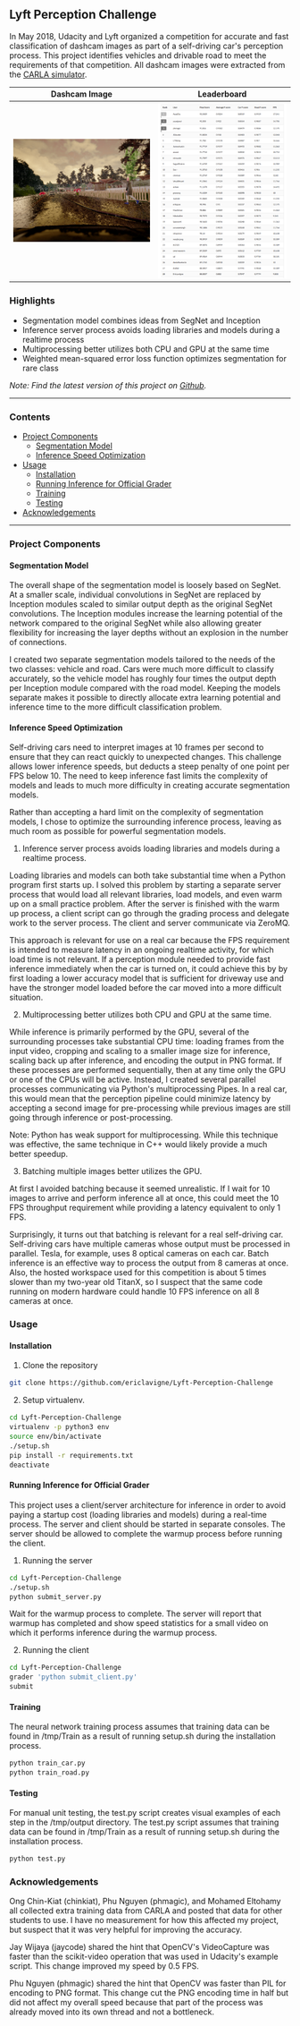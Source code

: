 ## Lyft Perception Challenge

In May 2018, Udacity and Lyft organized a competition for accurate and fast
classification of dashcam images as part of a self-driving car's perception process.
This project identifies vehicles and drivable road to meet the requirements of that
competition. All dashcam images were extracted from the
[CARLA simulator](http://carla.org/).

| Dashcam Image | Leaderboard |
|:-------------:|:-----------:|
| ![dashcam picture](https://github.com/ericlavigne/Lyft-Perception-Challenge/raw/master/images/923.png) | ![leaderboard](https://github.com/ericlavigne/Lyft-Perception-Challenge/raw/master/images/leaderboard.png) |


### Highlights

* Segmentation model combines ideas from SegNet and Inception
* Inference server process avoids loading libraries and models during a realtime process
* Multiprocessing better utilizes both CPU and GPU at the same time
* Weighted mean-squared error loss function optimizes segmentation for rare class

*Note: Find the latest version of this project on
[Github](https://github.com/ericlavigne/Lyft-Perception-Challenge).*

---

### Contents

* [Project Components](#project-components)
  * [Segmentation Model](#segmentation-model)
  * [Inference Speed Optimization](#inference-speed-optimization)
* [Usage](#usage)
  * [Installation](#installation)
  * [Running Inference for Official Grader](#running-inference-for-official-grader)
  * [Training](#training)
  * [Testing](#testing)
* [Acknowledgements](#acknowledgements)

---

### Project Components

#### Segmentation Model

The overall shape of the segmentation model is loosely based on SegNet. At a smaller
scale, individual convolutions in SegNet are replaced by Inception modules scaled to
similar output depth as the original SegNet convolutions. The Inception modules increase
the learning potential of the network compared to the original SegNet while also
allowing greater flexibility for increasing the layer depths without an explosion in the
number of connections.

I created two separate segmentation models tailored to the needs of the two classes:
vehicle and road. Cars were much more difficult to classify accurately, so the vehicle model
has roughly four times the output depth per Inception module compared with the road model.
Keeping the models separate makes it possible to directly allocate extra learning potential
and inference time to the more difficult classification problem.

#### Inference Speed Optimization

Self-driving cars need to interpret images at 10 frames per second to ensure that they
can react quickly to unexpected changes. This challenge allows lower inference speeds,
but deducts a steep penalty of one point per FPS below 10. The need to keep inference fast
limits the complexity of models and leads to much more difficulty in creating accurate
segmentation models.

Rather than accepting a hard limit on the complexity of segmentation models, I chose to
optimize the surrounding inference process, leaving as much room as possible for powerful
segmentation models.

1. Inference server process avoids loading libraries and models during a realtime process.

Loading libraries and models can both take substantial time when a Python program first
starts up. I solved this problem by starting a separate server process that would load
all relevant libraries, load models, and even warm up on a small practice problem. After
the server is finished with the warm up process, a client script can go through the grading
process and delegate work to the server process. The client and server communicate via
ZeroMQ.

This approach is relevant for use on a real car because the FPS requirement is intended
to measure latency in an ongoing realtime activity, for which load time is not relevant.
If a perception module needed to provide fast inference immediately when the car is turned
on, it could achieve this by by first loading a lower accuracy model that is sufficient for
driveway use and have the stronger model loaded before the car moved into a more difficult
situation.

2. Multiprocessing better utilizes both CPU and GPU at the same time.

While inference is primarily performed by the GPU, several of the surrounding processes
take substantial CPU time: loading frames from the input video, cropping and scaling to
a smaller image size for inference, scaling back up after inference, and encoding the
output in PNG format. If these processes are performed sequentially, then at any time only
the GPU or one of the CPUs will be active. Instead, I created several parallel processes
communicating via Python's multiprocessing Pipes. In a real car, this would mean that the
perception pipeline could minimize latency by accepting a second image for pre-processing
while previous images are still going through inference or post-processing.

Note: Python has weak support for multiprocessing. While this technique was effective, the
same technique in C++ would likely provide a much better speedup.

3. Batching multiple images better utilizes the GPU.

At first I avoided batching because it seemed unrealistic. If I wait for 10 images to
arrive and perform inference all at once, this could meet the 10 FPS throughput
requirement while providing a latency equivalent to only 1 FPS.

Surprisingly, it turns out that batching is relevant for a real self-driving car.
Self-driving cars have multiple cameras whose output must be processed in parallel. Tesla,
for example, uses 8 optical cameras on each car. Batch inference is an effective way to
process the output from 8 cameras at once. Also, the hosted workspace used for this
competition is about 5 times slower than my two-year old TitanX, so I suspect that the same
code running on modern hardware could handle 10 FPS inference on all 8 cameras at once.

### Usage

#### Installation

1. Clone the repository

```sh
git clone https://github.com/ericlavigne/Lyft-Perception-Challenge
```

2. Setup virtualenv.

```sh
cd Lyft-Perception-Challenge
virtualenv -p python3 env
source env/bin/activate
./setup.sh
pip install -r requirements.txt
deactivate
```

#### Running Inference for Official Grader

This project uses a client/server architecture for inference in order to avoid paying
a startup cost (loading libraries and models) during a real-time process. The server
and client should be started in separate consoles. The server should be allowed to
complete the warmup process before running the client.

1. Running the server

```sh
cd Lyft-Perception-Challenge
./setup.sh
python submit_server.py
```

Wait for the warmup process to complete. The server will report that warmup has
completed and show speed statistics for a small video on which it performs inference
during the warmup process.

2. Running the client

```sh
cd Lyft-Perception-Challenge
grader 'python submit_client.py'
submit
```

#### Training

The neural network training process assumes that training data can be found
in /tmp/Train as a result of running setup.sh during the installation process.

```sh
python train_car.py
python train_road.py
```

#### Testing

For manual unit testing, the test.py script creates visual examples of each step
in the /tmp/output directory. The test.py script assumes that training data can
be found in /tmp/Train as a result of running setup.sh during the installation
process.

```sh
python test.py
```

### Acknowledgements

Ong Chin-Kiat (chinkiat), Phu Nguyen (phmagic), and Mohamed Eltohamy all collected extra
training data from CARLA and posted that data for other students to use. I have no
measurement for how this affected my project, but suspect that it was very helpful for
improving the accuracy.

Jay Wijaya (jaycode) shared the hint that OpenCV's VideoCapture was faster than the
scikit-video operation that was used in Udacity's example script. This change improved
my speed by 0.5 FPS.

Phu Nguyen (phmagic) shared the hint that OpenCV was faster than PIL for encoding to PNG
format. This change cut the PNG encoding time in half but did not affect my overall speed
because that part of the process was already moved into its own thread and not a bottleneck.
